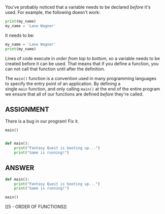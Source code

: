 You've probably noticed that a variable needs to be declared _before_ it's used. For example, the following doesn't work:
```python
print(my_name)
my_name = 'Lane Wagner'
```

It needs to be:

```python
my_name = 'Lane Wagner'
print(my_name)
```

Lines of code execute in _order from top to bottom_, so a variable needs to be created before it can be used. That means that if you define a function, you can not call that function until after the definition.

The `main()` function is a convention used in many programming languages to specify the entry point of an application. By defining a single `main` function, and only calling `main()` at the end of the entire program we ensure that all of our functions are defined _before_ they're called.

## ASSIGNMENT

There is a bug in our program! Fix it.

```python
main()


def main():
    print("Fantasy Quest is booting up...")
    print("Game is running!")
```

## ANSWER

```python
def main():
    print("Fantasy Quest is booting up...")
    print("Game is running!")

main()
```

[[5 - ORDER OF FUNCTIONS]]
